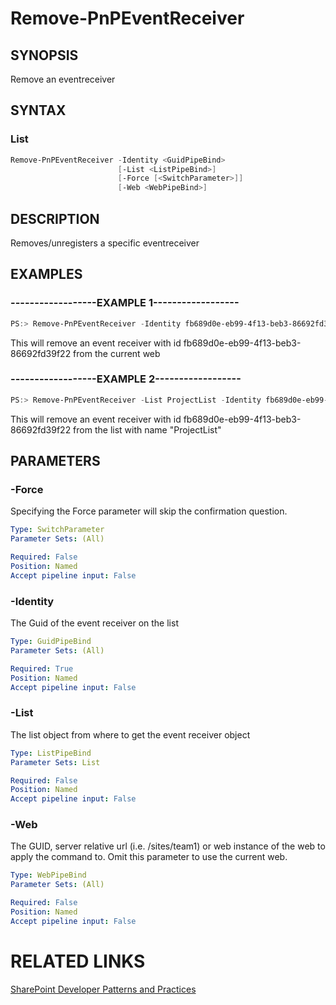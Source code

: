 # Remove-PnPEventReceiver

## SYNOPSIS
Remove an eventreceiver

## SYNTAX 

### List
```powershell
Remove-PnPEventReceiver -Identity <GuidPipeBind>
                        [-List <ListPipeBind>]
                        [-Force [<SwitchParameter>]]
                        [-Web <WebPipeBind>]
```

## DESCRIPTION
Removes/unregisters a specific eventreceiver

## EXAMPLES

### ------------------EXAMPLE 1------------------
```powershell
PS:> Remove-PnPEventReceiver -Identity fb689d0e-eb99-4f13-beb3-86692fd39f22
```

This will remove an event receiver with id fb689d0e-eb99-4f13-beb3-86692fd39f22 from the current web

### ------------------EXAMPLE 2------------------
```powershell
PS:> Remove-PnPEventReceiver -List ProjectList -Identity fb689d0e-eb99-4f13-beb3-86692fd39f22
```

This will remove an event receiver with id fb689d0e-eb99-4f13-beb3-86692fd39f22 from the list with name "ProjectList"

## PARAMETERS

### -Force
Specifying the Force parameter will skip the confirmation question.

```yaml
Type: SwitchParameter
Parameter Sets: (All)

Required: False
Position: Named
Accept pipeline input: False
```

### -Identity
The Guid of the event receiver on the list

```yaml
Type: GuidPipeBind
Parameter Sets: (All)

Required: True
Position: Named
Accept pipeline input: False
```

### -List
The list object from where to get the event receiver object

```yaml
Type: ListPipeBind
Parameter Sets: List

Required: False
Position: Named
Accept pipeline input: False
```

### -Web
The GUID, server relative url (i.e. /sites/team1) or web instance of the web to apply the command to. Omit this parameter to use the current web.

```yaml
Type: WebPipeBind
Parameter Sets: (All)

Required: False
Position: Named
Accept pipeline input: False
```

# RELATED LINKS

[SharePoint Developer Patterns and Practices](http://aka.ms/sppnp)
